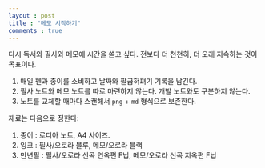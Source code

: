 ```yaml
---
layout : post
title : "메모 시작하기"
comments : true
---
```

다시 독서와 필사와 메모에 시간을 쏟고 싶다. 전보다 더 천천히, 더 오래 지속하는 것이 목표이다.

1. 매일 펜과 종이를 소비하고 날짜와 팔굽혀펴기 기록을 남긴다.
2. 필사 노트와 메모 노트를 따로 마련하지 않는다. 개발 노트와도 구분하지 않는다.
3. 노트를 교체할 때마다 스캔해서 `png` + `md` 형식으로 보존한다.

재료는 다음으로 정한다:

1. 종이 : 로디아 노트, A4 사이즈.
2. 잉크 : 필사/오로라 블루, 메모/오로라 블랙
3. 만년필 : 필사/오로라 신곡 연옥편 F닙, 메모/오로라 신곡 지옥편 F닙
